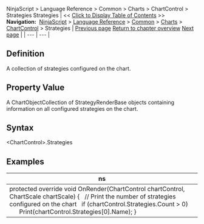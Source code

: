 ﻿
NinjaScript \> Language Reference \> Common \> Charts \> ChartControl \> Strategies
Strategies
| \<\< [Click to Display Table of Contents](chartcontrol_strategies.md) \>\> **Navigation:**     [NinjaScript](ninjascript.md) \> [Language Reference](language_reference_wip.md) \> [Common](common.md) \> [Charts](chart.md) \> [ChartControl](chartcontrol.md) \> Strategies | [Previous page](slotspainted.md) [Return to chapter overview](chartcontrol.md) [Next page](timepainted.md) |
| --- | --- |
## Definition
A collection of strategies configured on the chart.
## 
## Property Value
A ChartObjectCollection of StrategyRenderBase objects containing information on all configured strategies on the chart.
## 
## Syntax
\<ChartControl\>.Strategies
## 
## Examples
| ns |
| --- |
| protected override void OnRender(ChartControl chartControl, ChartScale chartScale) {    // Print the number of strategies configured on the chart    if (chartControl.Strategies.Count \> 0)             Print(chartControl.Strategies\[0].Name); } |

